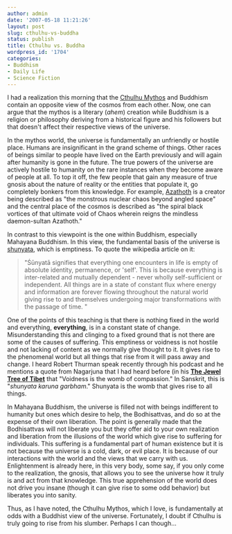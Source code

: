 ```yaml
---
author: admin
date: '2007-05-18 11:21:26'
layout: post
slug: cthulhu-vs-buddha
status: publish
title: Cthulhu vs. Buddha
wordpress_id: '1704'
categories:
- Buddhism
- Daily Life
- Science Fiction
---
```

I had a realization this morning that the <a href="http://en.wikipedia.org/wiki/Cthulhu_Mythos">Cthulhu Mythos</a> and Buddhism contain an opposite view of the cosmos from each other. Now, one can argue that the mythos is a literary (*ahem*) creation while Buddhism is a religion or philosophy deriving from a historical figure and his followers but that doesn't affect their respective views of the universe.

In the mythos world, the universe is fundamentally an unfriendly or hostile place. Humans are insignificant in the grand scheme of things. Other races of beings similar to people have lived on the Earth previously and will again after humanity is gone in the future. The true powers of the universe are actively hostile to humanity on the rare instances when they become aware of people at all. To top it off, the few people that gain any measure of true gnosis about the nature of reality or the entities that populate it, go completely bonkers from this knowledge. For example, <a href="http://en.wikipedia.org/wiki/Azathoth">Azathoth</a> is a creator being described as "the monstrous nuclear chaos beyond angled space" and the central place of the cosmos is described as "the spiral black vortices of that ultimate void of Chaos wherein reigns the mindless daemon-sultan Azathoth."

In contrast to this viewpoint is the one within Buddhism, especially Mahayana Buddhism. In this view, the fundamental basis of the universe is <a href="http://en.wikipedia.org/wiki/Shunyata">shunyata</a>, which is emptiness. To quote the wikipedia article on it:
<blockquote>"Śūnyatā signifies that everything one encounters in life is empty of absolute identity, permanence, or 'self'. This is because everything is inter-related and mutually dependent - never wholly self-sufficient or independent. All things are in a state of constant flux where energy and information are forever flowing throughout the natural world giving rise to and themselves undergoing major transformations with the passage of time. "</blockquote>
One of the points of this teaching is that there is nothing fixed in the world and everything, <strong>everything</strong>, is in a constant state of change. Misunderstanding this and clinging to a fixed ground that is not there are some of the causes of suffering. This emptiness or voidness is not hostile and not lacking of content as we normally give thought to it. It gives rise to the phenomenal world but all things that rise from it will pass away and change. I heard Robert Thurman speak recently through his podcast and he mentions a quote from Nagarjuna that I had heard before (in his <strong><a href="http://www.amazon.com/Jewel-Tree-Tibet-Enlightenment-Buddhism/dp/0743257626">The Jewel Tree of Tibet</a></strong> that "Voidness is the womb of compassion." In Sanskrit, this is "<em>shunyata karuna garbham</em>." Shunyata is the womb that gives rise to all things.

In Mahayana Buddhism, the universe is filled not with beings indifferent to humanity but ones which desire to help, the Bodhisattvas, and do so at the expense of their own liberation. The point is generally made that the Bodhisattvas will not liberate you but they offer aid to your own realization and liberation from the illusions of the world which give rise to suffering for individuals. This suffering is a fundamental part of human existence but it is not because the universe is a cold, dark, or evil place. It is because of our interactions with the world and the views that we carry with us. Enlightenment is already here, in this very body, some say, if you only come to the realization, the gnosis, that allows you to see the universe how it truly is and act from that knowledge. This true apprehension of the world does not drive you insane (though it can give rise to some odd behavior) but liberates you into sanity.

Thus, as I have noted, the Cthulhu Mythos, which I love, is fundamentally at odds with a Buddhist view of the universe. Fortunately, I doubt if Cthulhu is truly going to rise from his slumber. Perhaps I can though...
